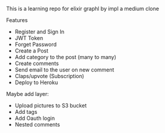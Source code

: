 This is a learning repo for elixir graphl by impl a medium clone

Features

* Register and Sign In 
* JWT Token
* Forget Password
* Create a Post
* Add category to the post (many to many)
* Create comments
* Send email to the user on new comment
* Claps/upvote (Subscription)
* Deploy to Heroku


Maybe add layer: 
* Upload pictures to S3 bucket
* Add tags
* Add Oauth login
* Nested comments
